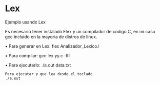 # Lex
Ejemplo usando Lex

Es necesario tener instalado Flex y un compilador de codigo C, en mi caso gcc incluido en la mayoria de distros de linux.

•	Para generar en Lex:
	flex Analizador_Lexico.l

•	Para compilar:
	gcc lex.yy.c -lfl 

•	Para ejecutarlo:
	./a.out data.txt
	
	Para ejecutar y que lea desde el teclado
	./a.out

